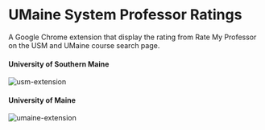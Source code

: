 # UMaine System Professor Ratings

A Google Chrome extension that display the rating from Rate My Professor on the USM and UMaine course search page. 

#### University of Southern Maine 
![usm-extension](https://user-images.githubusercontent.com/35780502/95664078-72e72580-0b12-11eb-9a18-a47991bbba0e.png)

#### University of Maine

![umaine-extension](https://user-images.githubusercontent.com/35780502/95664079-74185280-0b12-11eb-939e-230d8f3ae782.png)


